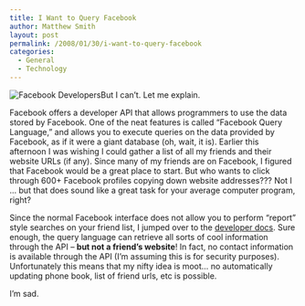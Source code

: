 ```yaml
---
title: I Want to Query Facebook
author: Matthew Smith
layout: post
permalink: /2008/01/30/i-want-to-query-facebook
categories:
  - General
  - Technology
---
```

<img src="http://digivation.net/wp-content/uploads/2008/01/facebook_developers.gif" class="right" alt="Facebook Developers" />But I can&#8217;t. Let me explain.

Facebook offers a developer API that allows programmers to use the data stored by Facebook. One of the neat features is called &#8220;Facebook Query Language,&#8221; and allows you to execute queries on the data provided by Facebook, as if it were a giant database (oh, wait, it is). Earlier this afternoon I was wishing I could gather a list of all my friends and their website URLs (if any). Since many of my friends are on Facebook, I figured that Facebook would be a great place to start. But who wants to click through 600+ Facebook profiles copying down website addresses??? Not I &#8230; but that does sound like a great task for your average computer program, right?

Since the normal Facebook interface does not allow you to perform &#8220;report&#8221; style searches on your friend list, I jumped over to the [developer docs][1]. Sure enough, the query language can retrieve all sorts of cool information through the API &#8211; **but not a friend&#8217;s website**! In fact, no contact information is available through the API (I&#8217;m assuming this is for security purposes). Unfortunately this means that my nifty idea is moot&#8230; no automatically updating phone book, list of friend urls, etc is possible.

I&#8217;m sad.

 [1]: http://developer.facebook.com